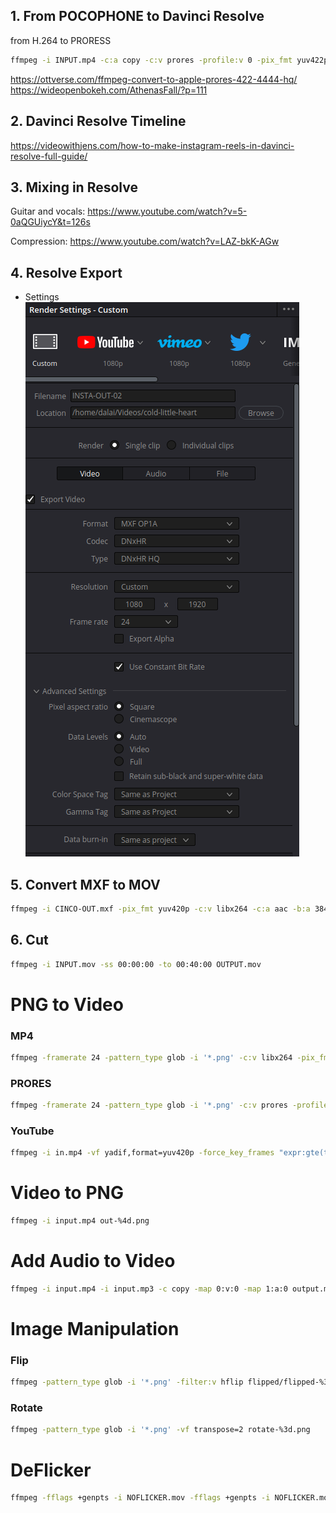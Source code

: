 ## 1. From POCOPHONE to Davinci Resolve 

from H.264 to PRORESS

```bash
ffmpeg -i INPUT.mp4 -c:a copy -c:v prores -profile:v 0 -pix_fmt yuv422p10 OUTPUT.mov
```

https://ottverse.com/ffmpeg-convert-to-apple-prores-422-4444-hq/
https://wideopenbokeh.com/AthenasFall/?p=111

## 2. Davinci Resolve Timeline
https://videowithjens.com/how-to-make-instagram-reels-in-davinci-resolve-full-guide/

## 3. Mixing in Resolve
Guitar and vocals:
https://www.youtube.com/watch?v=5-0aQGUiycY&t=126s

Compression:
https://www.youtube.com/watch?v=LAZ-bkK-AGw

## 4. Resolve Export
- Settings
![Davinci Settings](export-settings.png)

## 5. Convert MXF to MOV
```bash
ffmpeg -i CINCO-OUT.mxf -pix_fmt yuv420p -c:v libx264 -c:a aac -b:a 384k -sn MXF-OUT.mov
```

## 6. Cut
```bash
ffmpeg -i INPUT.mov -ss 00:00:00 -to 00:40:00 OUTPUT.mov
```

# PNG to Video
### MP4
```bash
ffmpeg -framerate 24 -pattern_type glob -i '*.png' -c:v libx264 -pix_fmt yuv420p out.mp4
```

### PRORES
```bash
ffmpeg -framerate 24 -pattern_type glob -i '*.png' -c:v prores -profile:v 0 -pix_fmt yuv422p10 out.mov
```

### YouTube
```bash
ffmpeg -i in.mp4 -vf yadif,format=yuv420p -force_key_frames "expr:gte(t,n_forced/2)" -c:v libx264 -crf 18 -bf 2 -c:a aac -q:a 1 -ac 2 -ar 48000 -use_editlist 0 -movflags +faststart out.mp4
```

# Video to PNG
```bash
ffmpeg -i input.mp4 out-%4d.png
```

# Add Audio to Video
```bash
ffmpeg -i input.mp4 -i input.mp3 -c copy -map 0:v:0 -map 1:a:0 output.mp4
```
# Image Manipulation
### Flip
```bash
ffmpeg -pattern_type glob -i '*.png' -filter:v hflip flipped/flipped-%3d.png
```

### Rotate
```bash
ffmpeg -pattern_type glob -i '*.png' -vf transpose=2 rotate-%3d.png
```

# DeFlicker
```bash
ffmpeg -fflags +genpts -i NOFLICKER.mov -fflags +genpts -i NOFLICKER.mov -filter_complex "[0:v]setpts=PTS-STARTPTS[top]; [1:v]setpts=PTS-STARTPTS+.033/TB, format=yuva420p, colorchannelmixer=aa=0.5[bottom]; [top][bottom]overlay=shortest=1" -c:v prores -profile:v 0 -pix_fmt yuv422p10 NOFLICKER-02.mov
```
